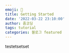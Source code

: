 ```yaml
---
emoji: 🧢
title: Getting Started
date: '2022-03-22 23:10:00'
author: 줌코딩
tags: tutorial
categories: 블로그 featured
---
```


testetsetset
